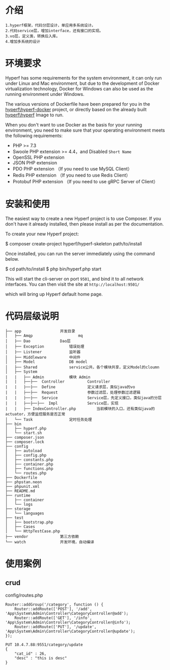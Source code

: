 # 介绍

```
1.hyperf框架，代码分层设计，单应用多系统设计。
2.代码service层，增加interface，还有接口的实现。
3.vo层，定义类，转换后入库。
4.增加多系统的设计
```


# 环境要求

Hyperf has some requirements for the system environment, it can only run under Linux and Mac environment, but due to the development of Docker virtualization technology, Docker for Windows can also be used as the running environment under Windows.

The various versions of Dockerfile have been prepared for you in the [hyperf\hyperf-docker](https://github.com/hyperf/hyperf-docker) project, or directly based on the already built [hyperf\hyperf](https://hub.docker.com/r/hyperf/hyperf) Image to run.

When you don't want to use Docker as the basis for your running environment, you need to make sure that your operating environment meets the following requirements:  

 - PHP >= 7.3
 - Swoole PHP extension >= 4.4，and Disabled `Short Name`
 - OpenSSL PHP extension
 - JSON PHP extension
 - PDO PHP extension （If you need to use MySQL Client）
 - Redis PHP extension （If you need to use Redis Client）
 - Protobuf PHP extension （If you need to use gRPC Server of Client）

# 安装和使用

The easiest way to create a new Hyperf project is to use Composer. If you don't have it already installed, then please install as per the documentation.

To create your new Hyperf project:

$ composer create-project hyperf/hyperf-skeleton path/to/install

Once installed, you can run the server immediately using the command below.

$ cd path/to/install
$ php bin/hyperf.php start

This will start the cli-server on port `9501`, and bind it to all network interfaces. You can then visit the site at `http://localhost:9501/`

which will bring up Hyperf default home page.



# 代码层级说明

```
├── app					开发目录
│   ├── Amqp			        mq
│   ├── Dao				Dao层
│   ├── Exception			错误处理
│   ├── Listener			监听器
│   ├── Middleware			中间件
│   ├── Model				DB model
│   ├── Shared				service公共，各个模块共享，定义Model的cloumn
│   ├── System					
|   |   ├── Admin			模块 Admin
|   |   ├──├──  Controller	        Controller
|   |   ├──├──  Define		        定义请求层，类似java的vo
|   |   ├──├──  Request		        参数过滤层，处理参数过滤逻辑
|   |   ├──├──  Service		        Service层，先定义接口，类似java的分层
|   |   ├──├──├──  Impl		        Service层，实现
|   |   ├── IndexController.php         当前模块的入口，还有类似java的actuator，方便监控服务是否正常
│   └── Task				定时任务处理
├── bin
│   ├── hyperf.php
│   └── start.sh
├── composer.json
├── composer.lock
├── config
│   ├── autoload
│   ├── config.php
│   ├── constants.php
│   ├── container.php
│   ├── functions.php
│   └── routes.php
├── Dockerfile
├── phpstan.neon
├── phpunit.xml
├── README.md
├── runtime
│   ├── container
│   └── logs
├── storage
│   └── languages
├── test
│   ├── bootstrap.php
│   ├── Cases
│   └── HttpTestCase.php
├── vendor				第三方依赖
└── watch				开发环境，自动编译
```



# 使用案例

## crud

config/routes.php

```shell
Router::addGroup('/category', function () {
    Router::addRoute(['POST'], '/add', 'App\System\Admin\Controller\CategoryController@add');
    Router::addRoute(['GET'], '/info', 'App\System\Admin\Controller\CategoryController@info');
    Router::addRoute(['PUT'], '/update', 'App\System\Admin\Controller\CategoryController@update');
});
```



```shell
PUT 10.4.7.88:9551/category/update
{
    "cat_id" : 26,
    "desc" : "this is desc"
}
```

